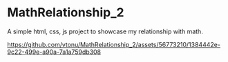 # MathRelationship_2
 A simple html, css, js project to showcase my relationship with math.

https://github.com/vtonu/MathRelationship_2/assets/56773210/1384442e-9c22-499e-a90a-7a1a759db308

